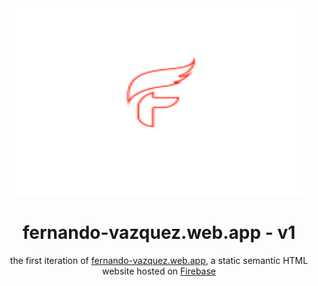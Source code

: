 <div align="center">
  <img width="460" height="300" src="public/img/logo.svg">
  <h1>fernando-vazquez.web.app - v1</h1>
  <p>the first iteration of <a href="https://fernando-vazquez.web.app/">fernando-vazquez.web.app</a>, a static semantic HTML website hosted on 
  <a href="https://firebase.google.com/">Firebase</a></p>
</div>
